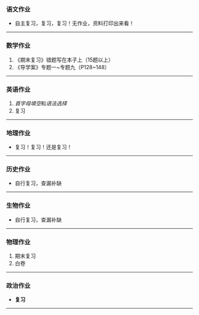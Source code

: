 ### 语文作业 ###
* 自主复习，复习，复习！无作业，资料打印出来看！
-----
### 数学作业 ###
1. 《期末复习》错题写在本子上（15题以上）
2. 《导学案》专题一~专题九（P128~148）
-----
### 英语作业 ###
1. *首字母填空*和*语法选择*
2. 复习
-----
### 地理作业 ###
* 复习！复习！还是复习！
-----
### 历史作业 ###
* 自行复习，查漏补缺
-----
### 生物作业 ###
* 自行复习，查漏补缺
-----
### 物理作业 ###
1. 期末复习
2. 白卷
-----
### 政治作业 ###
* **复习**
-----
